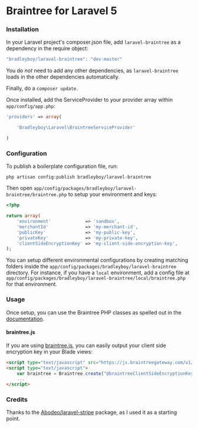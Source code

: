 Braintree for Laravel 5
==============

### Installation

In your Laravel project's composer.json file, add `laravel-braintree` as a dependency in the require object:

```js
"bradleyboy/laravel-braintree": "dev-master"
```
    
You do *not* need to add any other dependencies, as `laravel-braintree` loads in the other dependencies automatically.

Finally, do a `composer update`.

Once installed, add the ServiceProvider to your provider array within `app/config/app.php`:

```php
'providers' => array(

    'Bradleyboy\Laravel\BraintreeServiceProvider'

)
```

### Configuration

To publish a boilerplate configuration file, run:

```shell
php artisan config:publish bradleyboy/laravel-braintree
```

Then open `app/config/packages/bradleyboy/laravel-braintree/braintree.php` to setup your environment and keys:

```php
<?php

return array(
	'environment'             => 'sandbox',
	'merchantId'              => 'my-merchant-id',
	'publicKey'               => 'my-public-key',
	'privateKey'              => 'my-private-key',
	'clientSideEncryptionKey' => 'my-client-side-encryption-key',
);
```

You can setup different environmental configurations by creating matching folders inside the `app/config/packages/bradleyboy/laravel-braintree` directory. For instance, if you have a `local` environment, add a config file at `app/config/packages/bradleyboy/laravel-braintree/local/braintree.php` for that environment.

### Usage

Once setup, you can use the Braintree PHP classes as spelled out in the [documentation](https://www.braintreepayments.com/docs/php/transactions/overview).

#### braintree.js

If you are using [braintree.js](https://www.braintreepayments.com/docs/javascript), you can easily output your client side encryption key in your Blade views:

~~~html
<script type="text/javascript" src="https://js.braintreegateway.com/v1/braintree.js"></script>
<script type="text/javascript">
    var braintree = Braintree.create("@braintreeClientSideEncryptionKey");
    ...
</script>
~~~

### Credits

Thanks to the [Abodeo/laravel-stripe](https://github.com/Abodeo/laravel-stripe) package, as I used it as a starting point.
